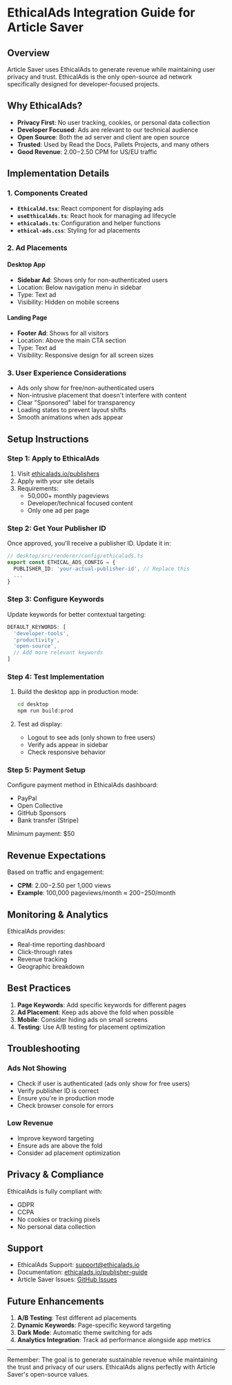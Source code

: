 # EthicalAds Integration Guide for Article Saver

## Overview

Article Saver uses EthicalAds to generate revenue while maintaining user privacy and trust. EthicalAds is the only open-source ad network specifically designed for developer-focused projects.

## Why EthicalAds?

- **Privacy First**: No user tracking, cookies, or personal data collection
- **Developer Focused**: Ads are relevant to our technical audience
- **Open Source**: Both the ad server and client are open source
- **Trusted**: Used by Read the Docs, Pallets Projects, and many others
- **Good Revenue**: $2.00-$2.50 CPM for US/EU traffic

## Implementation Details

### 1. Components Created

- **`EthicalAd.tsx`**: React component for displaying ads
- **`useEthicalAds.ts`**: React hook for managing ad lifecycle
- **`ethicalads.ts`**: Configuration and helper functions
- **`ethical-ads.css`**: Styling for ad placements

### 2. Ad Placements

#### Desktop App
- **Sidebar Ad**: Shows only for non-authenticated users
- Location: Below navigation menu in sidebar
- Type: Text ad
- Visibility: Hidden on mobile screens

#### Landing Page
- **Footer Ad**: Shows for all visitors
- Location: Above the main CTA section
- Type: Text ad
- Visibility: Responsive design for all screen sizes

### 3. User Experience Considerations

- Ads only show for free/non-authenticated users
- Non-intrusive placement that doesn't interfere with content
- Clear "Sponsored" label for transparency
- Loading states to prevent layout shifts
- Smooth animations when ads appear

## Setup Instructions

### Step 1: Apply to EthicalAds

1. Visit [ethicalads.io/publishers](https://www.ethicalads.io/publishers/)
2. Apply with your site details
3. Requirements:
   - 50,000+ monthly pageviews
   - Developer/technical focused content
   - Only one ad per page

### Step 2: Get Your Publisher ID

Once approved, you'll receive a publisher ID. Update it in:

```typescript
// desktop/src/renderer/config/ethicalads.ts
export const ETHICAL_ADS_CONFIG = {
  PUBLISHER_ID: 'your-actual-publisher-id', // Replace this
  ...
}
```

### Step 3: Configure Keywords

Update keywords for better contextual targeting:

```typescript
DEFAULT_KEYWORDS: [
  'developer-tools',
  'productivity',
  'open-source',
  // Add more relevant keywords
]
```

### Step 4: Test Implementation

1. Build the desktop app in production mode:
   ```bash
   cd desktop
   npm run build:prod
   ```

2. Test ad display:
   - Logout to see ads (only shown to free users)
   - Verify ads appear in sidebar
   - Check responsive behavior

### Step 5: Payment Setup

Configure payment method in EthicalAds dashboard:
- PayPal
- Open Collective
- GitHub Sponsors
- Bank transfer (Stripe)

Minimum payment: $50

## Revenue Expectations

Based on traffic and engagement:
- **CPM**: $2.00-$2.50 per 1,000 views
- **Example**: 100,000 pageviews/month ≈ $200-$250/month

## Monitoring & Analytics

EthicalAds provides:
- Real-time reporting dashboard
- Click-through rates
- Revenue tracking
- Geographic breakdown

## Best Practices

1. **Page Keywords**: Add specific keywords for different pages
2. **Ad Placement**: Keep ads above the fold when possible
3. **Mobile**: Consider hiding ads on small screens
4. **Testing**: Use A/B testing for placement optimization

## Troubleshooting

### Ads Not Showing
- Check if user is authenticated (ads only show for free users)
- Verify publisher ID is correct
- Ensure you're in production mode
- Check browser console for errors

### Low Revenue
- Improve keyword targeting
- Ensure ads are above the fold
- Consider ad placement optimization

## Privacy & Compliance

EthicalAds is fully compliant with:
- GDPR
- CCPA
- No cookies or tracking pixels
- No personal data collection

## Support

- EthicalAds Support: support@ethicalads.io
- Documentation: [ethicalads.io/publisher-guide](https://www.ethicalads.io/publisher-guide/)
- Article Saver Issues: [GitHub Issues](https://github.com/nilukush/article_saver/issues)

## Future Enhancements

1. **A/B Testing**: Test different ad placements
2. **Dynamic Keywords**: Page-specific keyword targeting
3. **Dark Mode**: Automatic theme switching for ads
4. **Analytics Integration**: Track ad performance alongside app metrics

---

Remember: The goal is to generate sustainable revenue while maintaining the trust and privacy of our users. EthicalAds aligns perfectly with Article Saver's open-source values.